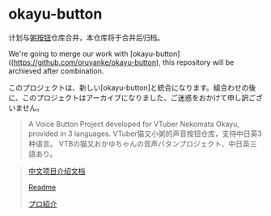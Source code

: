 # okayu-button

计划与[粥按钮](https://github.com/oruyanke/okayu-button)仓库合并，本仓库将于合并后归档。

We're going to merge our work with [okayu-button]((https://github.com/oruyanke/okayu-button), this repository will be archieved after combination.

このプロジェクトは、新しい[okayu-button]と統合になります。組合わせの後に、このプロジェクトはアーカイブになりました、ご迷惑をおかけて申し訳ございません。

> A Voice Button Project developed for VTuber Nekomata Okayu, provided in 3 languages.
> VTuber猫又小粥的声音按钮仓库，支持中日英3种语言。
> VTBの猫又おかゆちゃんの音声バタンプロジェクト、中日英三語あり。

> [中文项目介绍文档](./README.CN.md)
>
> [Readme](./README.EN.md)
>
> [プロ紹介](./README.JP.md)
